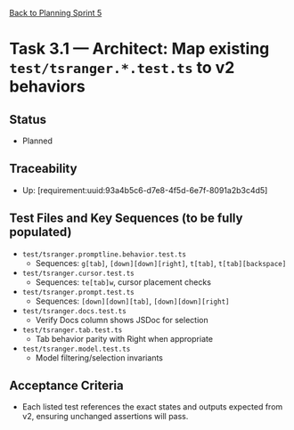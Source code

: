 [Back to Planning Sprint 5](./planning.md)

# Task 3.1 — Architect: Map existing `test/tsranger.*.test.ts` to v2 behaviors

## Status
- Planned

## Traceability
- Up: [requirement:uuid:93a4b5c6-d7e8-4f5d-6e7f-8091a2b3c4d5]

## Test Files and Key Sequences (to be fully populated)
- `test/tsranger.promptline.behavior.test.ts`
  - Sequences: `g[tab]`, `[down][down][right]`, `t[tab]`, `t[tab][backspace]`
- `test/tsranger.cursor.test.ts`
  - Sequences: `te[tab]w`, cursor placement checks
- `test/tsranger.prompt.test.ts`
  - Sequences: `[down][down][tab]`, `[down][down][right]`
- `test/tsranger.docs.test.ts`
  - Verify Docs column shows JSDoc for selection
- `test/tsranger.tab.test.ts`
  - Tab behavior parity with Right when appropriate
- `test/tsranger.model.test.ts`
  - Model filtering/selection invariants

## Acceptance Criteria
- Each listed test references the exact states and outputs expected from v2, ensuring unchanged assertions will pass.